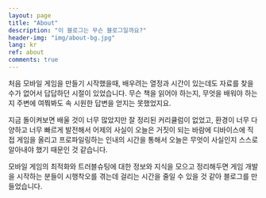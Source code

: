 ```yaml
---
layout: page
title: "About"
description: "이 블로그는 무슨 블로그일까요?"
header-img: "img/about-bg.jpg"
lang: kr
ref: about
comments: true
---
```


처음 모바일 게임을 만들기 시작했을때, 배우려는 열정과 시간이 있는데도 자료를 찾을 수가 없어서 답답하던 시절이 있었습니다. 무슨 책을 읽어야 하는지, 무엇을 배워야 하는지 주변에 여쭤봐도 속 시원한 답변을 얻지는 못했었지요. 

지금 돌이켜보면 배울 것이 너무 많았지만 잘 정리된 커리큘럼이 없었고, 환경이 너무 다양하고 너무 빠르게 발전해서 어제의 사실이 오늘은 거짓이 되는 바람에 디바이스에 직접 게임을 올리고 프로파일링하는 인내의 시간을 통해서 오늘은 무엇이 사실인지 스스로 알아내야 했기 때문인 것 같습니다.

모바일 게임의 최적화와 트러블슈팅에 대한 정보와 지식을 모으고 정리해두면 게임 개발을 시작하는 분들이 시행착오를 겪는데 걸리는 시간을 줄일 수 있을 것 같아 블로그를 만들었습니다. 